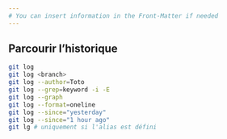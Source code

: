 ```yaml
---
# You can insert information in the Front-Matter if needed
---
```

## Parcourir l’historique

```bash
git log
git log <branch>
git log --author=Toto
git log --grep=keyword -i -E
git log --graph
git log --format=oneline
git log --since="yesterday"
git log --since="1 hour ago"
git lg # uniquement si l'alias est défini
```

